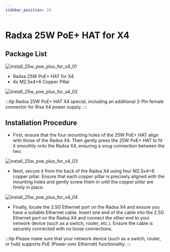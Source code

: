 ```yaml
---
sidebar_position: 10
---
```


# Radxa 25W PoE+ HAT for X4

## Package List

![install_25w_poe_plus_for_x4_01](/img/x/x4/25w_poe_plus_for_x4_01.webp)

- Radxa 25W PoE+ HAT for X4
- 4x M2.5x4+6 Copper Pillar

![install_25w_poe_plus_for_x4_02](/img/x/x4/25w_poe_plus_for_x4_02.webp)

:::tip
Radxa 25W PoE+ HAT X4 special, including an additional 2-Pin female connector for Risa X4 power supply.
:::

## Installation Procedure

- First, ensure that the four mounting holes of the 25W PoE+ HAT align with those of the Radxa X4. Then gently press the 25W PoE+ HAT to fit it smoothly onto the Radxa X4, ensuring a snug connection between the two.

![install_25w_poe_plus_for_x4_03](/img/x/x4/25w_poe_plus_for_x4_03.webp)

- Next, secure it from the back of the Radxa X4 using four M2.5x4+6 copper pillar. Ensure that each copper pillar is precisely aligned with the mounting holes and gently screw them in until the copper pillar are firmly in place.

![install_25w_poe_plus_for_x4_04](/img/x/x4/25w_poe_plus_for_x4_04.webp)

- Finally, locate the 2.5G Ethernet port on the Radxa X4 and ensure you have a suitable Ethernet cable. Insert one end of the cable into the 2.5G Ethernet port on the Radxa X4 and connect the other end to your network device (such as a switch, router, etc.). Ensure the cable is securely connected with no loose connections.

:::tip
Please make sure that your network device (such as a switch, router, or hub) supports PoE (Power over Ethernet) functionality.
:::